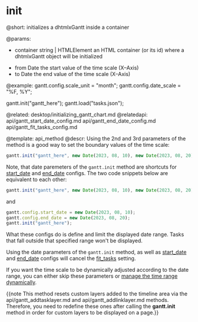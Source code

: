 init
=============

@short: initializes a dhtmlxGantt inside a container
	

@params:
- container		string | HTMLElement		an HTML container (or its id) where a dhtmlxGantt object will be initialized
* from			Date					the start value of the time scale (X&ndash;Axis)
* to			Date					the end value of the time scale (X&ndash;Axis)



@example:
gantt.config.scale_unit = "month";
gantt.config.date_scale = "%F, %Y";

gantt.init("gantt_here");
gantt.load("tasks.json");

@related:
	desktop/initializing_gantt_chart.md
@relatedapi:
	api/gantt_start_date_config.md
	api/gantt_end_date_config.md
	api/gantt_fit_tasks_config.md
    
@template:	api_method
@descr:
Using the 2nd and 3rd parameters of the method is a good way to set the boundary values of the time scale:

~~~js
gantt.init("gantt_here", new Date(2023, 08, 10), new Date(2023, 08, 20));
~~~

Note, that date paremeters of the `gantt.init` method are shortcuts for [start_date](api/gantt_start_date_config.md) and [end_date](api/gantt_end_date_config.md) configs.
The two code snippets below are equivalent to each other:

~~~js
gantt.init("gantt_here", new Date(2023, 08, 10), new Date(2023, 08, 20));
~~~

and

~~~js
gantt.config.start_date = new Date(2023, 08, 10);
gantt.config.end_date = new Date(2023, 08, 20);
gantt.init("gantt_here");
~~~

What these configs do is define and limit the displayed date range. Tasks that fall outside that specified range won't be displayed.

Using the date parameters of the `gantt.init` method, as well as [start_date](api/gantt_start_date_config.md) and [end_date](api/gantt_end_date_config.md) configs will cancel the
[fit_tasks](api/gantt_fit_tasks_config.md) setting.

If you want the time scale to be dynamically adjusted according to the date range, you can either skip these parameters or [manage the time range dynamically](desktop/configuring_time_scale.md#range).

{{note This method resets custom layers added to the timeline area via the api/gantt_addtasklayer.md and api/gantt_addlinklayer.md methods. Therefore, you need to redefine these ones after calling the **gantt.init** method in order for custom layers to be displayed on a page.}}